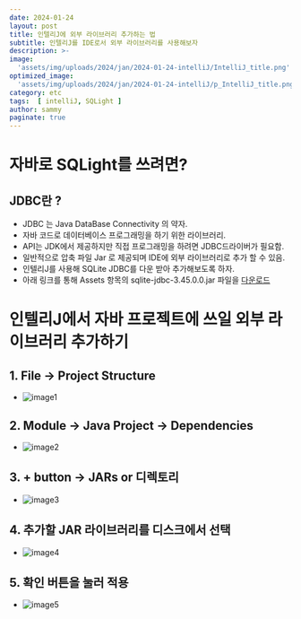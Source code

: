 ```yaml
---
date: 2024-01-24
layout: post
title: 인텔리J에 외부 라이브러리 추가하는 법
subtitle: 인텔리J를 IDE로서 외부 라이브러리를 사용해보자
description: >-
image: 
  'assets/img/uploads/2024/jan/2024-01-24-intelliJ/IntelliJ_title.png'
optimized_image:    
  'assets/img/uploads/2024/jan/2024-01-24-intelliJ/p_IntelliJ_title.png'
category: etc
tags:  [ intelliJ, SQLight ]
author: sammy
paginate: true
---
```


# 자바로 SQLight를 쓰려면?

## JDBC란 ?  

- JDBC 는 Java DataBase Connectivity 의 약자.
- 자바 코드로 데이터베이스 프로그래밍을 하기 위한 라이브러리.
- API는 JDK에서 제공하지만 직접 프로그래밍을 하려면 JDBC드라이버가 필요함.
- 일반적으로 압축 파일 Jar 로 제공되며 IDE에 외부 라이브러리로 추가 할 수 있음.
- 인텔리J를 사용해 SQLite JDBC를 다운 받아 추가해보도록 하자.
- 아래 링크를 통해 Assets 항목의 sqlite-jdbc-3.45.0.0.jar 파일을 [다운로드](https://github.com/xerial/sqlite-jdbc/releases/tag/3.45.0.0)
  

# 인텔리J에서 자바 프로젝트에 쓰일 외부 라이브러리 추가하기

## 1. File -> Project Structure  
  * ![image1](../assets/img/uploads/2024/jan/2024-01-24-intelliJ/IntelliJ1.png)

## 2. Module -> Java Project -> Dependencies
  * ![image2](../assets/img/uploads/2024/jan/2024-01-24-intelliJ/IntelliJ2.png)
   
## 3. + button -> JARs or 디렉토리    
  * ![image3](../assets/img/uploads/2024/jan/2024-01-24-intelliJ/IntelliJ3.png)
     
## 4. 추가할 JAR 라이브러리를 디스크에서 선택
  * ![image4](../assets/img/uploads/2024/jan/2024-01-24-intelliJ/IntelliJ4.png)
     
## 5. 확인 버튼을 눌러 적용
  * ![image5](../assets/img/uploads/2024/jan/2024-01-24-intelliJ/IntelliJ5.png)
